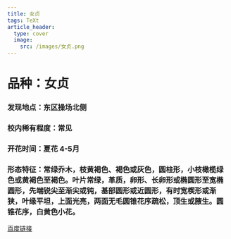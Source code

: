 ```yaml
---
title: 女贞
tags: TeXt
article_header:
  type: cover
  image:
    src: /images/女贞.png
---
```


# 品种：女贞
### 发现地点：东区操场北侧
### 校内稀有程度：常见
### 开花时间：夏花 4-5月
### 形态特征：常绿乔木，枝黄褐色、褐色或灰色，圆柱形，小枝橄榄绿色或黄褐色至褐色。叶片常绿，革质，卵形、长卵形或椭圆形至宽椭圆形，先端锐尖至渐尖或钝，基部圆形或近圆形，有时宽楔形或渐狭，叶缘平坦，上面光亮，两面无毛圆锥花序疏松，顶生或腋生。圆锥花序，白黄色小花。

[百度链接](https://baike.baidu.com/item/%E5%A5%B3%E8%B4%9E%EF%BC%88%E5%8E%9F%E5%8F%98%E5%9E%8B%EF%BC%89?fromModule=lemma_search-box)

<!--more-->
